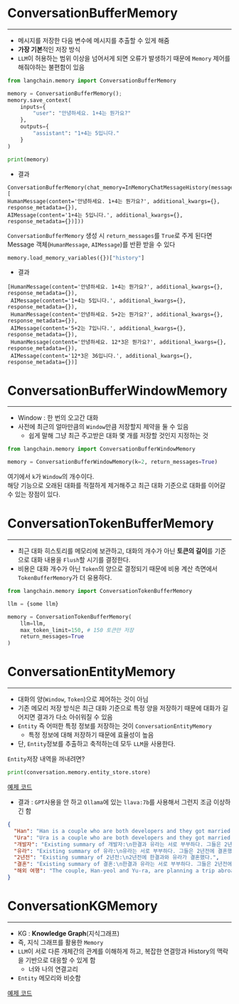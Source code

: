 # ConversationBufferMemory

---

* 메시지를 저장한 다음 변수에 메시지를 추출할 수 있게 해줌
* **가장 기본**적인 저장 방식
* `LLM`이 허용하는 범위 이상을 넘어서게 되면 오류가 발생하기 때문에 `Memory` 제어를 해줘야하는 불편함이 있음

```python
from langchain.memory import ConversationBufferMemory

memory = ConversationBufferMemory();
memory.save_context(
    inputs={
        "user": "안녕하세요. 1+4는 뭔가요?"
    },
    outputs={
        "assistant": "1+4는 5입니다."
    }
)

print(memory)
```


* 결과
```
ConversationBufferMemory(chat_memory=InMemoryChatMessageHistory(messages=[
HumanMessage(content='안녕하세요. 1+4는 뭔가요?', additional_kwargs={}, response_metadata={}), 
AIMessage(content='1+4는 5입니다.', additional_kwargs={}, response_metadata={})]))
```

`ConversationBufferMemory` 생성 시 `return_messages`를 `True`로 주게 된다면  
Message 객체(`HumanMessage`, `AIMessage`)를 반환 받을 수 있다  

```python
memory.load_memory_variables({})["history"]
```

* 결과
```
[HumanMessage(content='안녕하세요. 1+4는 뭔가요?', additional_kwargs={}, response_metadata={}),
 AIMessage(content='1+4는 5입니다.', additional_kwargs={}, response_metadata={}),
 HumanMessage(content='안녕하세요. 5+2는 뭔가요?', additional_kwargs={}, response_metadata={}),
 AIMessage(content='5+2는 7입니다.', additional_kwargs={}, response_metadata={}),
 HumanMessage(content='안녕하세요. 12*3은 뭔가요?', additional_kwargs={}, response_metadata={}),
 AIMessage(content='12*3은 36입니다.', additional_kwargs={}, response_metadata={})]
```

# ConversationBufferWindowMemory

---

* Window : 한 번의 오고간 대화
* 사전에 최근의 얼마만큼의 `Window`만큼 저장할지 제약을 둘 수 있음
  * 쉽게 말해 그냥 최근 주고받은 대화 몇 개를 저장할 것인지 지정하는 것

```python
from langchain.memory import ConversationBufferWindowMemory

memory = ConversationBufferWindowMemory(k=2, return_messages=True)
```
여기에서 `k`가 `Window`의 개수이다.  
해당 기능으로 오래된 대화를 적절하게 제거해주고 최근 대화 기준으로 대화를 이어갈 수 있는 장점이 있다.

# ConversationTokenBufferMemory

---

* 최근 대화 히스토리를 메모리에 보관하고, 대화의 개수가 아닌 **토큰의 길이**를 기준으로 대화 내용을 `Flush`할 시기를 결정한다.
* 비용은 대화 개수가 아닌 `Token`의 양으로 결정되기 때문에 비용 계산 측면에서 `TokenBufferMemory`가 더 유용하다.

```python
from langchain.memory import ConversationTokenBufferMemory

llm = {some llm}

memory = ConversationTokenBufferMemory(
    llm=llm, 
    max_token_limit=150, # 150 토큰만 저장
    return_messages=True
)
```


# ConversationEntityMemory

---

* 대화의 양(`Window`, `Token`)으로 제어하는 것이 아님
* 기존 메모리 저장 방식은 최근 대화 기준으로 특정 양을 저장하기 때문에 대화가 길어지면 결과가 다소 아쉬워질 수 있음
* `Entity` 즉 어떠한 특정 정보를 저장하는 것이 `ConversationEntityMemory`
  * 특정 정보에 대해 저장하기 때문에 효율성이 높음
* 단, `Entity`정보를 추출하고 축적하는데 모두 `LLM`을 사용한다.

`Entity`저장 내역을 꺼내려면?
```python
print(conversation.memory.entity_store.store)
```

[예제 코드](../code/ConversationEntityMemory.py)
* 결과 : `GPT`사용을 안 하고 `Ollama`에 있는 `llava:7b`를 사용해서 그런지 조금 이상하긴 함
```json
{
  "Han": "Han is a couple who are both developers and they got married two years ago. They are planning to go on a trip abroad.",
  "Ura": "Ura is a couple who are both developers and they got married two years ago. They are planning to go on a trip abroad.",
  "개발자": "Existing summary of 개발자:\n한결과 유라는 서로 부부하다. 그들은 2년전에 결혼했으며 해외 여행을 갈 계획을 세우고 있습니다.\nUpdated summary:\n한결과 유라는 서로 부부하다. 그들은 2년전에 결혼했으며 해외 여행을 갈 계획을 세우고 있습니다.",
  "유라": "Existing summary of 유라:\n유라는 서로 부부하다. 그들은 2년전에 결혼했으며 해외 여행을 갈 계획을 세우고 있습니다.",
  "2년전": "Existing summary of 2년전:\n2년전에 한결과와 유라가 결혼했다.",
  "결혼": "Existing summary of 결혼:\n한결과 유라는 서로 부부하다. 그들은 2년전에 결혼했으며 해외 여행을 갈 계획을 세우고 있습니다.\nUpdated summary:\n한결과 유라는 서로 부부하다. 그들은 2년전에 결혼했으며 해외 여행을 갈 계획을 세우고 있습니다.",
  "해외 여행": "The couple, Han-yeol and Yu-ra, are planning a trip abroad."
}
```

# ConversationKGMemory

---

* KG : **Knowledge Graph**(지식그래프)
* 즉, 지식 그래프를 활용한 `Memory`
* `LLM`이 서로 다른 개체간의 관계를 이해하게 하고, 복잡한 연결망과 History의 맥락을 기반으로 대응할 수 있게 함
  * 너와 나의 연결고리
* `Entity` 메모리와 비슷함

[예제 코드](../code/ConversationKGMemory.py)